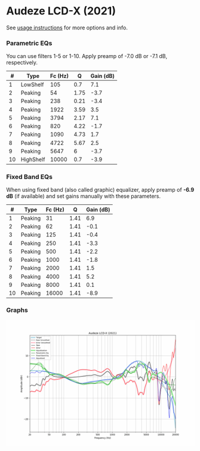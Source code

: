 # Audeze LCD-X (2021)
See [usage instructions](https://github.com/jaakkopasanen/AutoEq#usage) for more options and info.

### Parametric EQs
You can use filters 1-5 or 1-10. Apply preamp of -7.0 dB or -7.1 dB, respectively.

|   # | Type      |   Fc (Hz) |    Q |   Gain (dB) |
|-----|-----------|-----------|------|-------------|
|   1 | LowShelf  |       105 | 0.7  |         7.1 |
|   2 | Peaking   |        54 | 1.75 |        -3.7 |
|   3 | Peaking   |       238 | 0.21 |        -3.4 |
|   4 | Peaking   |      1922 | 3.59 |         3.5 |
|   5 | Peaking   |      3794 | 2.17 |         7.1 |
|   6 | Peaking   |       820 | 4.22 |        -1.7 |
|   7 | Peaking   |      1090 | 4.73 |         1.7 |
|   8 | Peaking   |      4722 | 5.67 |         2.5 |
|   9 | Peaking   |      5647 | 6    |        -3.7 |
|  10 | HighShelf |     10000 | 0.7  |        -3.9 |

### Fixed Band EQs
When using fixed band (also called graphic) equalizer, apply preamp of **-6.9 dB** (if available) and set gains manually with these parameters.

|   # | Type    |   Fc (Hz) |    Q |   Gain (dB) |
|-----|---------|-----------|------|-------------|
|   1 | Peaking |        31 | 1.41 |         6.9 |
|   2 | Peaking |        62 | 1.41 |        -0.1 |
|   3 | Peaking |       125 | 1.41 |        -0.4 |
|   4 | Peaking |       250 | 1.41 |        -3.3 |
|   5 | Peaking |       500 | 1.41 |        -2.2 |
|   6 | Peaking |      1000 | 1.41 |        -1.8 |
|   7 | Peaking |      2000 | 1.41 |         1.5 |
|   8 | Peaking |      4000 | 1.41 |         5.2 |
|   9 | Peaking |      8000 | 1.41 |         0.1 |
|  10 | Peaking |     16000 | 1.41 |        -8.9 |

### Graphs
![](./Audeze%20LCD-X%20(2021).png)
